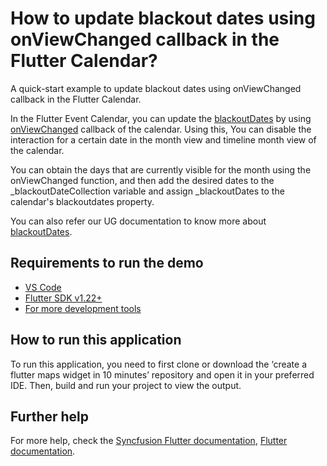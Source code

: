 # How to update blackout dates using onViewChanged callback in the Flutter Calendar?

A quick-start example to update blackout dates using onViewChanged callback in the Flutter Calendar.

In the Flutter Event Calendar, you can update the [blackoutDates](https://pub.dev/documentation/syncfusion_flutter_calendar/latest/calendar/SfCalendar/blackoutDates.html) by using [onViewChanged](https://pub.dev/documentation/syncfusion_flutter_calendar/latest/calendar/SfCalendar/onViewChanged.html) callback of the calendar. Using this, You can disable the interaction for a certain date in the month view and timeline month view of the calendar.

You can obtain the days that are currently visible for the month using the onViewChanged function, and then add the desired dates to the _blackoutDateCollection variable and assign _blackoutDates to the calendar's blackoutdates property.

You can also refer our UG documentation to know more about [blackoutDates](https://help.syncfusion.com/flutter/calendar/month-view#blackout-dates).

## Requirements to run the demo
* [VS Code](https://code.visualstudio.com/download)
* [Flutter SDK v1.22+](https://flutter.dev/docs/development/tools/sdk/overview)
* [For more development tools](https://flutter.dev/docs/development/tools/devtools/overview)

## How to run this application
To run this application, you need to first clone or download the ‘create a flutter maps widget in 10 minutes’ repository and open it in your preferred IDE. Then, build and run your project to view the output.

## Further help
For more help, check the [Syncfusion Flutter documentation](https://help.syncfusion.com/flutter/introduction/overview),
 [Flutter documentation](https://flutter.dev/docs/get-started/install).